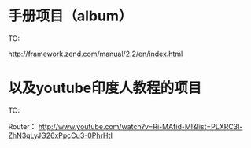手册项目（album）
=======================

TO:

http://framework.zend.com/manual/2.2/en/index.html

以及youtube印度人教程的项目
===========================

TO:

Router： http://www.youtube.com/watch?v=Ri-MAfid-MI&list=PLXRC3l-ZhN3qLyJG26xPpcCu3-0PhrHtI
